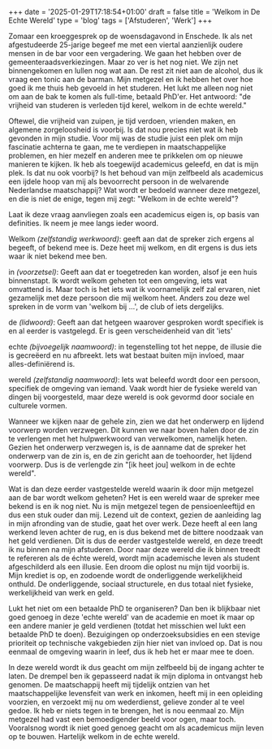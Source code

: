 +++
date = '2025-01-29T17:18:54+01:00'
draft = false
title = 'Welkom in De Echte Wereld'
type = 'blog'
tags = ['Afstuderen', 'Werk']
+++

Zomaar een kroeggesprek op de woensdagavond in Enschede. Ik als net afgestudeerde 25-jarige begeef me met een viertal aanzienlijk oudere mensen in de bar voor een vergadering. We gaan het hebben over de gemeenteraadsverkiezingen. Maar zo ver is het nog niet. We zijn net binnengekomen en lullen nog wat aan. De rest zit niet aan de alcohol, dus ik vraag een tonic aan de barman. Mijn metgezel en ik hebben het over hoe goed ik me thuis heb gevoeld in het studeren. Het lukt me alleen nog niet om aan de bak te komen als full-time, betaald PhD'er. Het antwoord: "de vrijheid van studeren is verleden tijd kerel, welkom in de echte wereld."

Oftewel, die vrijheid van zuipen, je tijd verdoen, vrienden maken, en algemene zorgeloosheid is voorbij. Is dat nou precies niet wat ik heb gevonden in mijn studie. Voor mij was de studie juist een plek om mijn fascinatie achterna te gaan, me te verdiepen in maatschappelijke problemen, en hier mezelf en anderen mee te prikkelen om op nieuwe manieren te kijken. Ik heb als toegewijd academicus geleefd, en dat is mijn plek. Is dat nu ook voorbij? Is het behoud van mijn zelfbeeld als academicus een ijdele hoop van mij als bevoorrecht persoon in de welvarende Nederlandse maatschappij? Wat wordt er bedoeld wanneer deze metgezel, en die is niet de enige, tegen mij zegt: "Welkom in de echte wereld"?

Laat ik deze vraag aanvliegen zoals een academicus eigen is, op basis van definities. Ik neem je mee langs ieder woord.

Welkom *(zelfstandig werkwoord)*: geeft aan dat de spreker zich ergens al begeeft, of bekend mee is. Deze heet mij welkom, en dit ergens is dus iets waar ik niet bekend mee ben.

in *(voorzetsel)*: Geeft aan dat er toegetreden kan worden, alsof je een huis binnenstapt. Ik wordt welkom geheten tot een omgeving, iets wat omvattend is. Maar toch is het iets wat ik voornamelijk zelf zal ervaren, niet gezamelijk met deze persoon die mij welkom heet. Anders zou deze wel spreken in de vorm van 'welkom bij ...', de club of iets dergelijks.  

de *(lidwoord)*: Geeft aan dat hetgeen waarover gesproken wordt specifiek is en al eerder is vastgelegd. Er is geen verscheidenheid van dit 'iets'

echte *(bijvoegelijk naamwoord)*: in tegenstelling tot het neppe, de illusie die is gecreëerd en nu afbreekt. Iets wat bestaat buiten mijn invloed, maar alles-definiërend is.

wereld *(zelfstandig naamwoord)*: Iets wat beleefd wordt door een persoon, specifiek de omgeving van iemand. Vaak wordt hier de fysieke wereld van dingen bij voorgesteld, maar deze wereld is ook gevormd door sociale en culturele vormen.  

Wanneer we kijken naar de gehele zin, zien we dat het onderwerp en lijdend voorwerp worden verzwegen. Dit kunnen we naar boven halen door de zin te verlengen met het hulpwerkwoord van verwelkomen, namelijk heten. Gezien het onderwerp verzwegen is, is de aanname dat de spreker het onderwerp van de zin is, en de zin gericht aan de toehoorder, het lijdend voorwerp. Dus is de verlengde zin "\[ik heet jou\] welkom in de echte wereld". 

Wat is dan deze eerder vastgestelde wereld waarin ik door mijn metgezel aan de bar wordt welkom geheten? Het is een wereld waar de spreker mee bekend is en ik nog niet. Nu is mijn metgezel tegen de pensioenleeftijd en dus een stuk ouder dan mij. Lezend uit de context, gezien de aanleiding lag in mijn afronding van de studie, gaat het over werk. Deze heeft al een lang werkend leven achter de rug, en is dus bekend met de bittere noodzaak van het geld verdienen. Dit is dus de eerder vastgestelde wereld, en deze treedt ik nu binnen na mijn afstuderen. Door naar deze wereld die ik binnen treedt te refereren als de échte wereld, wordt mijn academische leven als student afgeschilderd als een illusie. Een droom die oplost nu mijn tijd voorbij is. Mijn krediet is op, en zodoende wordt de onderliggende werkelijkheid onthuld. De onderliggende, sociaal structurele, en dus totaal niet fysieke, werkelijkheid van werk en geld. 

Lukt het niet om een betaalde PhD te organiseren? Dan ben ik blijkbaar niet goed genoeg in deze 'echte wereld' van de academie en moet ik maar op een andere manier je geld verdienen (totdat het misschien wel lukt een betaalde PhD te doen). Bezuigingen op onderzoeksubsidies en een stevige prioriteit op technische vakgebieden zijn hier niet van invloed op. Dat is nou eenmaal de omgeving waarin in leef, dus ik heb het er maar mee te doen.

In deze wereld wordt ik dus geacht om mijn zelfbeeld bij de ingang achter te laten. De drempel ben ik gepasseerd nadat ik mijn diploma in ontvangst heb genomen. De maatschappij heeft mij tijdelijk ontzien van het maatschappelijke levensfeit van werk en inkomen, heeft mij in een opleiding voorzien, en verzoekt mij nu om wederdienst, gelieve zonder al te veel gedoe. Ik heb er niets tegen in te brengen, het is nou eenmaal zo. Mijn metgezel had vast een bemoedigender beeld voor ogen, maar toch. Vooralsnog wordt ik niet goed genoeg geacht om als academicus mijn leven op te bouwen. Hartelijk welkom in de echte wereld.
